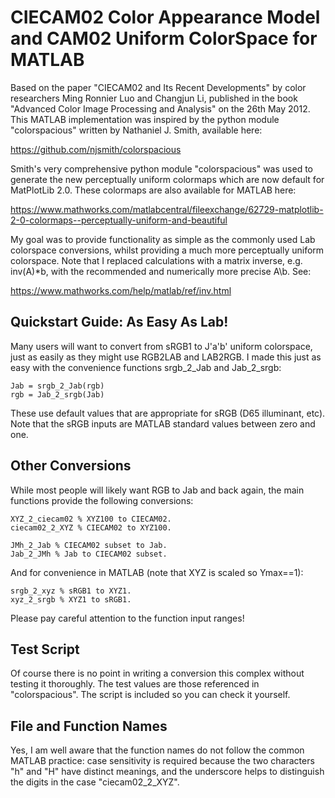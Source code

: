 CIECAM02 Color Appearance Model and CAM02 Uniform ColorSpace for MATLAB
=======================================================================

Based on the paper "CIECAM02 and Its Recent Developments" by color
researchers Ming Ronnier Luo and Changjun Li, published in the book
"Advanced Color Image Processing and Analysis" on the 26th May 2012.
This MATLAB implementation was inspired by the python module
"colorspacious" written by Nathaniel J. Smith, available here:

https://github.com/njsmith/colorspacious

Smith's very comprehensive python module "colorspacious" was used to
generate the new perceptually uniform colormaps which are now default
for MatPlotLib 2.0. These colormaps are also available for MATLAB here:

https://www.mathworks.com/matlabcentral/fileexchange/62729-matplotlib-2-0-colormaps--perceptually-uniform-and-beautiful

My goal was to provide functionality as simple as the commonly used Lab
colorspace conversions, whilst providing a much more perceptually uniform
colorspace. Note that I replaced calculations with a matrix inverse, e.g.
inv(A)*b, with the recommended and numerically more precise A\b. See:

https://www.mathworks.com/help/matlab/ref/inv.html

Quickstart Guide: As Easy As Lab!
---------------------------------

Many users will want to convert from sRGB1 to J'a'b' uniform colorspace,
just as easily as they might use RGB2LAB and LAB2RGB. I made this just as
easy with the convenience functions srgb_2_Jab and Jab_2_srgb:

    Jab = srgb_2_Jab(rgb)
    rgb = Jab_2_srgb(Jab)

These use default values that are appropriate for sRGB (D65 illuminant, etc).
Note that the sRGB inputs are MATLAB standard values between zero and one.

Other Conversions
-----------------

While most people will likely want RGB to Jab and back again, the
main functions provide the following conversions:

    XYZ_2_ciecam02 % XYZ100 to CIECAM02.
    ciecam02_2_XYZ % CIECAM02 to XYZ100.

    JMh_2_Jab % CIECAM02 subset to Jab.
    Jab_2_JMh % Jab to CIECAM02 subset.

And for convenience in MATLAB (note that XYZ is scaled so Ymax==1):

    srgb_2_xyz % sRGB1 to XYZ1.
    xyz_2_srgb % XYZ1 to sRGB1.

Please pay careful attention to the function input ranges!

Test Script
-----------

Of course there is no point in writing a conversion this complex without
testing it thoroughly. The test values are those referenced in
"colorspacious". The script is included so you can check it yourself.

File and Function Names
-----------------------

Yes, I am well aware that the function names do not follow the common
MATLAB practice: case sensitivity is required because the two
characters "h" and "H" have distinct meanings, and the underscore
helps to distinguish the digits in the case "ciecam02_2_XYZ".
